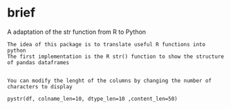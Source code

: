 # brief
A adaptation of the str function from R to Python


    The idea of this package is to translate useful R functions into python
    The first implementation is the R str() function to show the structure of pandas dataframes


    You can modify the lenght of the columns by changing the number of characters to display

    pystr(df, colname_len=10, dtype_len=10 ,content_len=50)
